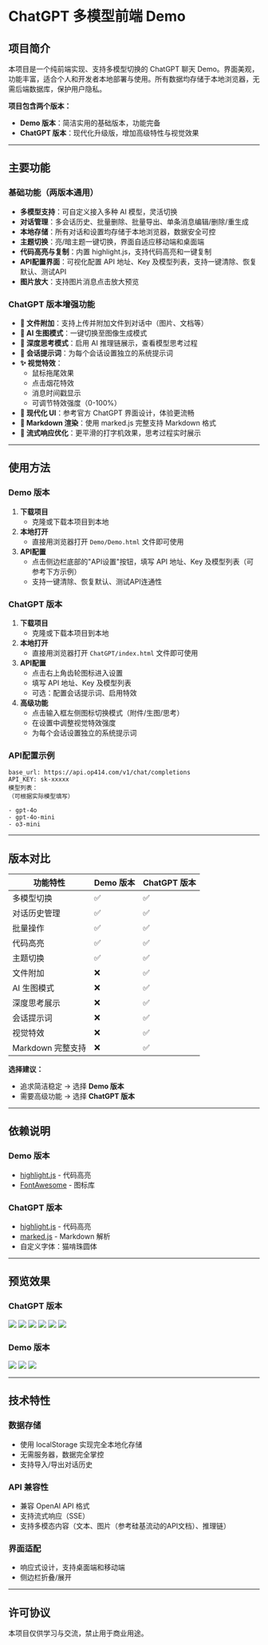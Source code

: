# ChatGPT 多模型前端 Demo

## 项目简介

本项目是一个纯前端实现、支持多模型切换的 ChatGPT 聊天 Demo。界面美观，功能丰富，适合个人和开发者本地部署与使用。所有数据均存储于本地浏览器，无需后端数据库，保护用户隐私。

**项目包含两个版本：**
- **Demo 版本**：简洁实用的基础版本，功能完备
- **ChatGPT 版本**：现代化升级版，增加高级特性与视觉效果

---

## 主要功能

### 基础功能（两版本通用）

- **多模型支持**：可自定义接入多种 AI 模型，灵活切换
- **对话管理**：多会话历史、批量删除、批量导出、单条消息编辑/删除/重生成
- **本地存储**：所有对话和设置均存储于本地浏览器，数据安全可控
- **主题切换**：亮/暗主题一键切换，界面自适应移动端和桌面端
- **代码高亮与复制**：内置 highlight.js，支持代码高亮和一键复制
- **API配置界面**：可视化配置 API 地址、Key 及模型列表，支持一键清除、恢复默认、测试API
- **图片放大**：支持图片消息点击放大预览

### ChatGPT 版本增强功能

- **📎 文件附加**：支持上传并附加文件到对话中（图片、文档等）
- **🎨 AI 生图模式**：一键切换至图像生成模式
- **🧠 深度思考模式**：启用 AI 推理链展示，查看模型思考过程
- **💬 会话提示词**：为每个会话设置独立的系统提示词
- **✨ 视觉特效**：
  - 鼠标拖尾效果
  - 点击烟花特效
  - 消息时间戳显示
  - 可调节特效强度（0-100%）
- **🎯 现代化 UI**：参考官方 ChatGPT 界面设计，体验更流畅
- **📝 Markdown 渲染**：使用 marked.js 完整支持 Markdown 格式
- **🔄 流式响应优化**：更平滑的打字机效果，思考过程实时展示

---

## 使用方法

### Demo 版本

1. **下载项目**
   - 克隆或下载本项目到本地
2. **本地打开**
   - 直接用浏览器打开 `Demo/Demo.html` 文件即可使用
3. **API配置**
   - 点击侧边栏底部的"API设置"按钮，填写 API 地址、Key 及模型列表（可参考下方示例）
   - 支持一键清除、恢复默认、测试API连通性

### ChatGPT 版本

1. **下载项目**
   - 克隆或下载本项目到本地
2. **本地打开**
   - 直接用浏览器打开 `ChatGPT/index.html` 文件即可使用
3. **API配置**
   - 点击右上角齿轮图标进入设置
   - 填写 API 地址、Key 及模型列表
   - 可选：配置会话提示词、启用特效
4. **高级功能**
   - 点击输入框左侧图标切换模式（附件/生图/思考）
   - 在设置中调整视觉特效强度
   - 为每个会话设置独立的系统提示词

### API配置示例

```
base_url: https://api.op414.com/v1/chat/completions
API_KEY: sk-xxxxx
模型列表：
（可根据实际模型填写）

- gpt-4o
- gpt-4o-mini
- o3-mini
```

---

## 版本对比

| 功能特性 | Demo 版本 | ChatGPT 版本 |
|---------|----------|-------------|
| 多模型切换 | ✅ | ✅ |
| 对话历史管理 | ✅ | ✅ |
| 批量操作 | ✅ | ✅ |
| 代码高亮 | ✅ | ✅ |
| 主题切换 | ✅ | ✅ |
| 文件附加 | ❌ | ✅ |
| AI 生图模式 | ❌ | ✅ |
| 深度思考展示 | ❌ | ✅ |
| 会话提示词 | ❌ | ✅ |
| 视觉特效 | ❌ | ✅ |
| Markdown 完整支持 | ❌ | ✅ |
**选择建议：**
- 追求简洁稳定 → 选择 **Demo 版本**
- 需要高级功能 → 选择 **ChatGPT 版本**

---

## 依赖说明

### Demo 版本
- [highlight.js](https://highlightjs.org/) - 代码高亮
- [FontAwesome](https://fontawesome.com/) - 图标库

### ChatGPT 版本
- [highlight.js](https://highlightjs.org/) - 代码高亮
- [marked.js](https://marked.js.org/) - Markdown 解析
- 自定义字体：猫啃珠圆体

---

## 预览效果

### ChatGPT 版本
![](img/f2564359-b7ec-4c0b-a5f2-fd4bf101c479.png)
![](img/3d5742b2-e30e-4b08-a5b3-95edd4633910.png)
![](img/9b5965dd-2bb2-443a-8e87-ebe1494b76ff.png)
![](img/dd0efdd2-2a4f-4244-8341-9c82061a9bee.png)
![](img/d6dac0f9-8eac-4c64-a439-0564f226a7b3.png)
![](img/8587d6ce-da15-463f-9112-bcfe7a78a451.png)

### Demo 版本
![](img/06c5b7d653b990ea973e960d5a037ac8.png)
![](img/db8bedb68585bc105b2c937a9820fd00.png)
![](img/85fc57f3ebfd2a0d1a75a040908bf318.png)

---

## 技术特性

### 数据存储
- 使用 localStorage 实现完全本地化存储
- 无需服务器，数据完全掌控
- 支持导入/导出对话历史

### API 兼容性
- 兼容 OpenAI API 格式
- 支持流式响应（SSE）
- 支持多模态内容（文本、图片（参考硅基流动的API文档）、推理链）

### 界面适配
- 响应式设计，支持桌面端和移动端
- 侧边栏折叠/展开
---

## 许可协议

本项目仅供学习与交流，禁止用于商业用途。 